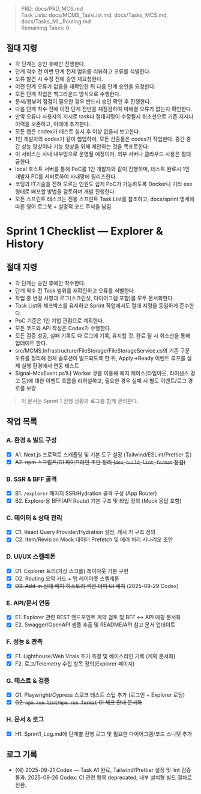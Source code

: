 > PRD: docs/PRD_MCS.md  
> Task Lists: docs/MCMS_TaskList.md, docs/Tasks_MCS.md, docs/Tasks_ML_Routing.md  
> Remaining Tasks: 0

## 절대 지령
- 각 단계는 승인 후에만 진행한다.
- 단계 착수 전 이번 단계 전체 범위를 리뷰하고 오류를 식별한다.
- 오류 발견 시 수정 전에 승인 재요청한다.
- 이전 단계 오류가 없음을 재확인한 뒤 다음 단계 승인을 요청한다.
- 모든 단계 작업은 백그라운드 방식으로 수행한다.
- 문서/웹뷰어 점검이 필요한 경우 반드시 승인 확인 후 진행한다.
- 다음 단계 착수 전에 이전 단계 전반을 재점검하여 미해결 오류가 없는지 확인한다.
- 만약 오류나 사용자의 지시로 task나 절대지령이 수정될시 취소선으로 기존 지시나 이력을 보존하고, 아래에 추가한다.
- 모든 웹은 codex가 테스트 실시 후 이상 없을시 보고한다.
- 1인 개발자와 codex가 같이 협업하며, 모든 산출물은 codex가 작업한다. 중간 중간 성능 향상이나 기능 향상을 위해 제안하는 것을 목표로한다.
- 이 서비스는 사내 내부망으로 운영될 예정이며, 외부 서버나 클라우드 사용은 절대 금한다.
- local 호스트 서버를 통해 PoC를 1인 개발자와 같이 진행하며, 테스트 완료시 1인 개발자 PC를 서버로하여 사내망에 릴리즈한다.
- 코딩과 IT기술을 전혀 모르는 인원도 쉽게 PoC가 가능하도록 Docker나 기타 exe 형태로 배포할 방법을 검토하며 개발 진행한다.
- 모든 스프린트 태스크는 전용 스프린트 Task List를 참조하고, docs/sprint 명세에 따른 영어 로그북 + 설명적 코드 주석을 남김.
# Sprint 1 Checklist — Explorer & History

## 절대 지령
- 각 단계는 승인 후에만 착수한다.
- 단계 착수 전 Task 범위를 재확인하고 오류를 식별한다.
- 작업 중 변경 사항과 로그(스크린샷, 다이어그램 포함)를 모두 문서화한다.
- Task List와 체크박스를 유지하고 Sprint 작업에서도 절대 지령을 동일하게 준수한다.
- PoC 기준은 1인 기업 관점으로 계획한다.
- 모든 코드와 API 작성은 Codex가 수행한다.
- 모든 검증 성공, 실패 기록도 다 로그에 기록, 유지할 것. 완료 될 시 취소선을 통해 업데이트 한다.
- src/MCMS.Infrastructure/FileStorage/FileStorageService.cs의 기존 구문 오류를 정리해 전체 솔루션이 빌드되도록 한 뒤, Apply→Ready 이벤트 루프를 실제 실행 환경에서 연동 테스트
- Signal-McsEvent.ps1나 Worker 큐를 이용해 에지 케이스(타임아웃, 라이센스 경고 등)에 대한 이벤트 흐름을 리허설하고, 필요한 경우 실패 시 별도 이벤트/로그 경로를 보강

> 이 문서는 Sprint 1 진행 상황과 로그를 함께 관리한다.

## 작업 목록
### A. 환경 & 빌드 구성
- [x] A1. Next.js 프로젝트 스캐폴딩 및 기본 도구 설정 (Tailwind/ESLint/Prettier 등)
- [x] ~~A2. npm 스크립트/CI 파이프라인 초안 정리 (`dev`, `build`, `lint`, `format` 점검)~~

### B. SSR & BFF 골격
- [x] B1. `/explorer` 페이지 SSR/Hydration 골격 구성 (App Router)
- [x] B2. Explorer용 BFF(API Route) 기본 구조 및 타입 정의 (Mock 응답 포함)

### C. 데이터 & 상태 관리
- [x] C1. React Query Provider/Hydration 설정, 캐시 키 구조 정의
- [x] C2. Item/Revision Mock 데이터 Prefetch 및 에러 처리 시나리오 초안

### D. UI/UX 스켈레톤
- [x] D1. Explorer 트리(가상 스크롤) 레이아웃 기본 구현
- [x] D2. Routing 요약 카드 + 탭 레이아웃 스켈레톤
- [x] ~~D3. Add-in 상태 배지·히스토리 섹션 더미 UI 배치~~ (2025-09-29 Codex)

### E. API/문서 연동
- [x] E1. Explorer 관련 REST 엔드포인트 계약 검토 및 BFF ↔ API 매핑 문서화
- [x] E2. Swagger/OpenAPI 샘플 추출 및 README/API 참고 문서 업데이트

### F. 성능 & 관측
- [x] F1. Lighthouse/Web Vitals 초기 측정 및 베이스라인 기록 (계획 문서화)
- [x] F2. 로그/Telemetry 수집 항목 정의(Explorer 페이지)

### G. 테스트 & 검증
- [x] G1. Playwright/Cypress 스모크 테스트 스텁 추가 (로그인 + Explorer 로딩)
- [x] ~~G2. `npm run lint`/`npm run format` CI 체크 안내 문서화~~

### H. 문서 & 로그
- [x] H1. Sprint1_Log.md에 단계별 진행 로그 및 필요한 다이어그램/코드 스니펫 추가

## 로그 기록
- (예) 2025-09-21 Codex — Task A1 완료, Tailwind/Prettier 설정 및 lint 검증 통과.
2025-09-26 Codex: CI 관련 항목 deprecated, 내부 설치형 빌드 절차로 전환.

